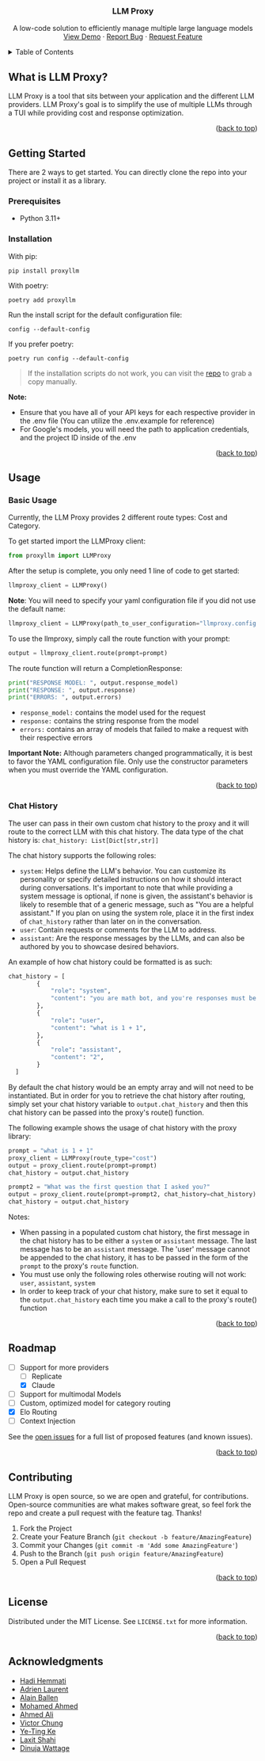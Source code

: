 <a name="readme-top"></a>

<h3 align="center">LLM Proxy</h3>

  <p align="center">
    A low-code solution to efficiently manage multiple large language models
    <br />
<!--     <a href="https://github.com/github_username/repo_name"><strong>Explore the docs »</strong></a> -->
<!--     <br />
    <br /> -->
    <a href="https://youtube.com">View Demo</a>
    ·
    <a href="https://github.com/llm-proxy/llm-proxy/issues">Report Bug</a>
    ·
    <a href="https://github.com/llm-proxy/llm-proxy/issues">Request Feature</a>
  </p>
</div>

<!-- TABLE OF CONTENTS -->
<details>
  <summary>Table of Contents</summary>
  <ol>
    <li>
      <a href="#about-the-project">About The Project</a>
    </li>
    <li>
      <a href="#getting-started">Getting Started</a>
      <ul>
        <li><a href="#prerequisites">Prerequisites</a></li>
        <li><a href="#installation">Installation</a></li>
      </ul>
    </li>
    <li><a href="#usage">Usage</a></li>
    <li><a href="#roadmap">Roadmap</a></li>
    <li><a href="#contributing">Contributing</a></li>
    <li><a href="#license">License</a></li>
    <!--  <li><a href="#contact">Contact</a></li>-->
   <!--  <li><a href="#contributors">Contributors</a></li>-->
  </ol>
</details>

<!-- ABOUT THE PROJECT -->

## What is LLM Proxy?

LLM Proxy is a tool that sits between your application and the different LLM providers. LLM Proxy's goal is to simplify the use of multiple LLMs through a TUI while providing cost and response optimization.

<p align="right">(<a href="#readme-top">back to top</a>)</p>

<!-- GETTING STARTED -->

## Getting Started

There are 2 ways to get started. You can directly clone the repo into your project or install it as a library.

### Prerequisites

- Python 3.11+

<!-- ### Local Installation -->
<!---->
<!-- If you want to test the LLM Proxy you can use the following steps: -->
<!---->
<!-- 1. Clone the repository into the project of your choice -->
<!---->
<!-- ```shell -->
<!-- git clone https://github.com/llm-proxy/llm-proxy.git -->
<!-- ``` -->
<!---->
<!-- 2. Ensure that you have a `llmproxy.config.yaml` file set up in the root directory of your project -->
<!-- 3. Ensure that you have all of your API keys for each respective provider setup (You can utilize the .env.example for reference) -->
<!-- 4. Ensure that you only have providers and API keys for models you want active -->
<!---->
<!-- **Note:** For Google's models, you will need the path to application credentials, and the project ID inside of the .env -->
<!---->
<!-- <p align="right">(<a href="#readme-top">back to top</a>)</p> -->

### Installation

With pip:

```shell
pip install proxyllm
```

With poetry:

```shell
poetry add proxyllm
```

Run the install script for the default configuration file:

```shell
config --default-config
```

If you prefer poetry:

```shell
poetry run config --default-config
```

> If the installation scripts do not work, you can visit the [repo](https://github.com/llm-proxy/llm-proxy/blob/main/llmproxy.config.yml) to grab a copy manually.

**Note:**

- Ensure that you have all of your API keys for each respective provider in the .env file (You can utilize the .env.example for reference)
- For Google's models, you will need the path to application credentials, and the project ID inside of the .env

<p align="right">(<a href="#readme-top">back to top</a>)</p>

## Usage
### Basic Usage
Currently, the LLM Proxy provides 2 different route types: Cost and Category.

To get started import the LLMProxy client:

```python
from proxyllm import LLMProxy
```

After the setup is complete, you only need 1 line of code to get started:

```python
llmproxy_client = LLMProxy()
```

**Note**: You will need to specify your yaml configuration file if you did not use the default name:

```python
llmproxy_client = LLMProxy(path_to_user_configuration="llmproxy.config.yml")
```

To use the llmproxy, simply call the route function with your prompt:

```python
output = llmproxy_client.route(prompt=prompt)
```

The route function will return a CompletionResponse:

```python
print("RESPONSE MODEL: ", output.response_model)
print("RESPONSE: ", output.response)
print("ERRORS: ", output.errors)
```

- `response_model:` contains the model used for the request
- `response:` contains the string response from the model
- `errors:` contains an array of models that failed to make a request with their respective errors

**Important Note:** Although parameters changed programmatically, it is best to favor the YAML configuration file. Only use the constructor parameters when you must override the YAML configuration.

<!-- _For more examples, please refer to the [Documentation](https://example.com)_ -->

<p align="right">(<a href="#readme-top">back to top</a>)</p>

### Chat History
The user can pass in their own custom chat history to the proxy and it will route to the correct LLM with this chat history.
The data type of the chat history is:
`chat_history: List[Dict[str,str]]`

The chat history supports the following roles:
- `system`: Helps define the LLM's behavior. You can customize its personality or specify detailed instructions on how it should interact during conversations. It's important to note that while providing a system message is optional, if none is given, the assistant's behavior is likely to resemble that of a generic message, such as "You are a helpful assistant." If you plan on using the system role, place it in the first index of `chat_history` rather than later on in the conversation.
- `user`: Contain requests or comments for the LLM to address. 
- `assistant`: Are the response messages by the LLMs, and can also be authored by you to showcase desired behaviors.

An example of how chat history could be formatted is as such:

```python
chat_history = [
        {
            "role": "system",
            "content": "you are math bot, and you're responses must be short and sweet",
        },
        {
            "role": "user",
            "content": "what is 1 + 1",
        },
        {
            "role": "assistant",
            "content": "2",
        }
  ]
```

By default the chat history would be an empty array and will not need to be instantiated. But in order for you to retrieve the chat history after routing, simply set your chat history variable to `output.chat_history` and then this chat history can be passed into the proxy's route() function.

The following example shows the usage of chat history with the proxy library:

```python
prompt = "what is 1 + 1"
proxy_client = LLMProxy(route_type="cost")
output = proxy_client.route(prompt=prompt)
chat_history = output.chat_history

prompt2 = "What was the first question that I asked you?"
output = proxy_client.route(prompt=prompt2, chat_history=chat_history)
chat_history = output.chat_history
```

Notes:
- When passing in a populated custom chat history, the first message in the chat history has to be either a `system` or `assistant` message. The last message has to be an `assistant` message.  The 'user' message cannot be appended to the chat history, it has to be passed in the form of the `prompt` to the proxy's `route` function.
- You must use only the following roles otherwise routing will not work: `user`, `assistant`, `system` 
- In order to keep track of your chat history, make sure to set it equal to the `output.chat_history` each time you make a call to the proxy's route() function

<p align="right">(<a href="#readme-top">back to top</a>)</p>

<!-- ROADMAP -->
## Roadmap

- [ ] Support for more providers
  - [ ] Replicate
  - [x] Claude
- [ ] Support for multimodal Models
- [ ] Custom, optimized model for category routing
- [x] Elo Routing
- [ ] Context Injection

See the [open issues](https://github.com/llm-proxy/llm-proxy/issues) for a full list of proposed features (and known issues).

<p align="right">(<a href="#readme-top">back to top</a>)</p>

<!-- CONTRIBUTING -->

## Contributing

LLM Proxy is open source, so we are open and grateful, for contributions. Open-source communities are what makes software great, so feel fork the repo and create a pull request with the feature tag. Thanks!

1. Fork the Project
2. Create your Feature Branch (`git checkout -b feature/AmazingFeature`)
3. Commit your Changes (`git commit -m 'Add some AmazingFeature'`)
4. Push to the Branch (`git push origin feature/AmazingFeature`)
5. Open a Pull Request

<p align="right">(<a href="#readme-top">back to top</a>)</p>

<!-- LICENSE -->

## License

Distributed under the MIT License. See `LICENSE.txt` for more information.

<p align="right">(<a href="#readme-top">back to top</a>)</p>

<!-- CONTACT -->
<!-- ## Contact

Your Name - [@twitter_handle](https://twitter.com/twitter_handle) - email@email_client.com

Project Link: [https://github.com/github_username/repo_name](https://github.com/github_username/repo_name)

<p align="right">(<a href="#readme-top">back to top</a>)</p> -->

<!-- ACKNOWLEDGMENTS -->
## Acknowledgments
- [Hadi Hemmati](https://www.linkedin.com/in/hhemmati/)
- [Adrien Laurent](https://www.linkedin.com/in/adrienlaurent/)
- [Alain Ballen](https://www.linkedin.com/in/alain-ballen/)
- [Mohamed Ahmed](https://www.linkedin.com/in/mohamed-ahmed-soft-eng/)
- [Ahmed Ali](https://www.linkedin.com/in/ahmed-ali00/)
- [Victor Chung](https://www.linkedin.com/in/victor-chung-ca/)
- [Ye-Ting Ke](https://www.linkedin.com/in/yi-ting-ke-8563a5204/)
- [Laxit Shahi](https://www.linkedin.com/in/laxitshahi/)
- [Dinuja Wattage](https://www.linkedin.com/in/dinuja-wattage/)

<!-- <p align="right">(<a href="#readme-top">back to top</a>)</p>-->
